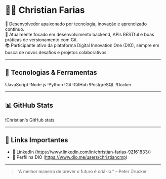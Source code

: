 # 👨‍💻 Christian Farias

🎯 Desenvolvedor apaixonado por tecnologia, inovação e aprendizado contínuo.  
💼 Atualmente focado em desenvolvimento backend, APIs RESTful e boas práticas de versionamento com Git.  
📚 Participante ativo da plataforma Digital Innovation One (DIO), sempre em busca de novos desafios e projetos colaborativos.

---

## 🚀 Tecnologias & Ferramentas

!JavaScript
!Node.js
!Python
!Git
!GitHub
!PostgreSQL
!Docker

---

## 📊 GitHub Stats

!Christian's GitHub stats

---

## 📌 Links Importantes

- 💼 LinkedIn (https://www.linkedin.com/in/christian-farias-92161833/)
- 🚀 Perfil na DIO (https://www.dio.me/users/christiancmp)

---

> “A melhor maneira de prever o futuro é criá-lo.” – Peter Drucker
